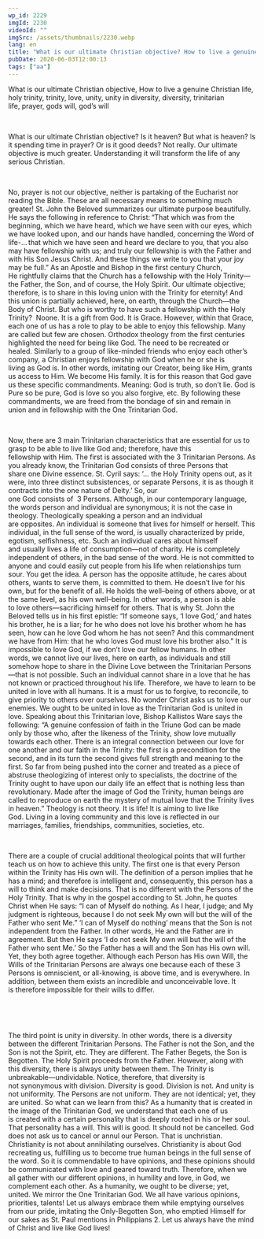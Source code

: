 ```yaml
---
wp_id: 2229
imgId: 2230
videoId: ""
imgSrc: /assets/thumbnails/2230.webp
lang: en
title: "What is our ultimate Christian objective? How to live a genuine Christian life?  by Fr.Gabriel Wissa"
pubDate: 2020-06-03T12:00:13
tags: ["aa"]
---
```


<!-- page: 6 -->

<p><span data-contrast="auto">What is our ultimate Christian objective, How to live a genuine Christian life, holy trinity, trinity, love, unity, unity in diversity, diversity, trinitarian life, </span><span data-contrast="auto">prayer, gods will, god’s </span><span data-contrast="auto">will</span><span data-ccp-props="{&quot;201341983&quot;:0,&quot;335559739&quot;:200,&quot;335559740&quot;:276}"> </span></p>
<p><span data-ccp-props="{&quot;201341983&quot;:0,&quot;335559739&quot;:200,&quot;335559740&quot;:276}"> </span></p>
<p><span data-contrast="auto">Wh</span><span data-contrast="auto">at is our </span><span data-contrast="auto">ultimate </span><span data-contrast="auto">Christian objective? </span><span data-contrast="auto">Is it heaven? But what is heaven? </span><span data-contrast="auto">Is it </span><span data-contrast="auto">spending time in </span><span data-contrast="auto">prayer? Or </span><span data-contrast="auto">is </span><span data-contrast="auto">it</span><span data-contrast="auto"> </span><span data-contrast="auto">good deeds? Not really. </span><span data-contrast="auto">Our ultimate objective is </span><span data-contrast="auto">much </span><span data-contrast="auto">greater</span><span data-contrast="auto">. </span><span data-contrast="auto">Understanding </span><span data-contrast="auto">it </span><span data-contrast="auto">will </span><span data-contrast="auto">transform</span><span data-contrast="auto"> the life of any serious Christian.</span><span data-ccp-props="{&quot;201341983&quot;:0,&quot;335559739&quot;:200,&quot;335559740&quot;:276}"> </span></p>
<p><span data-ccp-props="{&quot;201341983&quot;:0,&quot;335559739&quot;:200,&quot;335559740&quot;:276}"> </span></p>
<p><span data-contrast="auto">No, prayer is not our objective</span><span data-contrast="auto">,</span><span data-contrast="auto"> </span><span data-contrast="auto">neither</span><span data-contrast="auto"> is</span><span data-contrast="auto"> partaking of the Eucharist</span><span data-contrast="auto"> </span><span data-contrast="auto">n</span><span data-contrast="auto">or reading the Bible. </span><span data-contrast="auto">These are all necessary means to something much greater! </span><span data-contrast="auto">St. John the Beloved </span><span data-contrast="auto">summarizes </span><span data-contrast="auto">our ultimate purpose beautifully. He says</span><span data-contrast="auto"> the following in reference to Christ</span><span data-contrast="auto">:</span><span data-contrast="auto"> </span><span data-contrast="auto">“</span><span data-contrast="auto">That which was from the beginning, which we have heard, which we have seen with our eyes, which we have looked upon, and our hands have handled, concerning the Word of life-… that which we have seen and heard we declare to you, </span><span data-contrast="auto">that you also may have fellowship with us; and truly our fellowship is with the Father and with His Son Jesus Christ. And these things we write to you that your joy may be full.</span><span data-contrast="auto">”</span><span data-contrast="auto"> As an Apostle and Bishop in the </span><span data-contrast="auto">first century </span><span data-contrast="auto">Church, He </span><span data-contrast="auto">rightfully claims</span><span data-contrast="auto"> that the Church </span><span data-contrast="auto">has a fellowship with the Holy Trinity</span><span data-contrast="auto">—the Father</span><span data-contrast="auto">, </span><span data-contrast="auto">the Son, and of course, the Holy Spirit</span><span data-contrast="auto">. </span><span data-contrast="auto">Our ultimate objective; therefore, is to</span><span data-contrast="auto"> share </span><span data-contrast="auto">in</span><span data-contrast="auto"> this </span><span data-contrast="auto">loving </span><span data-contrast="auto">union with the Trinity for eternity! And this union is partially achieved, here, on earth, </span><span data-contrast="auto">through the Church—the Body of Christ.</span><span data-contrast="auto"> B</span><span data-contrast="auto">ut who </span><span data-contrast="auto">is worthy to </span><span data-contrast="auto">have such a fellowship</span><span data-contrast="auto"> with the Holy Trinity</span><span data-contrast="auto">? </span><span data-contrast="auto"> </span><span data-contrast="auto">Noone</span><span data-contrast="auto">. It is a gift from God. </span><span data-contrast="auto">It</span><span data-contrast="auto"> is Grace. </span><span data-contrast="auto">However, </span><span data-contrast="auto">within that Grace, each one of us has </span><span data-contrast="auto">a role to play to be able to enjoy this fellowship. </span><span data-contrast="auto">Many are called but few are chosen. </span><span data-contrast="auto">Orthodox theology </span><span data-contrast="auto">from the first centuries highlighted the need </span><span data-contrast="auto">for</span><span data-contrast="auto"> being like God. </span><span data-contrast="auto">The need to be </span><span data-contrast="auto">recreated or healed. </span><span data-contrast="auto">Similarly</span><span data-contrast="auto"> </span><span data-contrast="auto">to a group of </span><span data-contrast="auto">like-minded </span><span data-contrast="auto">friends who enjoy each other’s company, </span><span data-contrast="auto">a Christian enjoys fellowship with God when </span><span data-contrast="auto">he or she is living </span><span data-contrast="auto">as</span><span data-contrast="auto"> </span><span data-contrast="auto">God</span><span data-contrast="auto"> is. </span><span data-contrast="auto">In other words, imitating </span><span data-contrast="auto">our Creator</span><span data-contrast="auto">, being like Him,</span><span data-contrast="auto"> grants us access to Him. We become </span><span data-contrast="auto">His </span><span data-contrast="auto">family. </span><span data-contrast="auto">It is for this reason</span><span data-contrast="auto"> that </span><span data-contrast="auto">God</span><span data-contrast="auto"> gave us these specific </span><span data-contrast="auto">commandments.</span><span data-contrast="auto"> </span><span data-contrast="auto">Meaning: </span><span data-contrast="auto">God is truth, so </span><span data-contrast="auto">don’t</span><span data-contrast="auto"> lie. </span><span data-contrast="auto">God is Pure so be pure, </span><span data-contrast="auto">God is love so </span><span data-contrast="auto">you also </span><span data-contrast="auto">forgive, e</span><span data-contrast="auto">tc.</span><span data-contrast="auto"> </span><span data-contrast="auto">By following these commandments, we are freed from </span><span data-contrast="auto">the </span><span data-contrast="auto">bondage of sin and </span><span data-contrast="auto">remain in union </span><span data-contrast="auto">and </span><span data-contrast="auto">in </span><span data-contrast="auto">fellowship </span><span data-contrast="auto">with </span><span data-contrast="auto">the </span><span data-contrast="auto">One </span><span data-contrast="auto">Trinitarian God</span><span data-contrast="auto">.</span><span data-contrast="auto"> </span><span data-contrast="auto"> </span><span data-ccp-props="{&quot;201341983&quot;:0,&quot;335559739&quot;:200,&quot;335559740&quot;:276}"> </span></p>
<p><span data-ccp-props="{&quot;201341983&quot;:0,&quot;335559739&quot;:200,&quot;335559740&quot;:276}"> </span></p>
<p><span data-contrast="auto">Now</span><span data-contrast="auto">,</span><span data-contrast="auto"> </span><span data-contrast="auto">t</span><span data-contrast="auto">here are 3 main </span><span data-contrast="auto">Trinitarian characteristics that </span><span data-contrast="auto">are essential </span><span data-contrast="auto">for us to grasp to be able to live like God </span><span data-contrast="auto">and</span><span data-contrast="auto">;</span><span data-contrast="auto"> therefore,</span><span data-contrast="auto"> have this fellowship </span><span data-contrast="auto">with</span><span data-contrast="auto"> Him. </span><span data-contrast="auto">The first is associated with the 3 Trinitarian Persons. </span><span data-contrast="auto">As you already know, t</span><span data-contrast="auto">he Trinitarian God consists of three Persons that share </span><span data-contrast="auto">one Divine essence. St. Cyril says</span><span data-contrast="auto">:</span><span data-contrast="auto"> </span><span data-contrast="auto">‘</span><span data-contrast="auto">…</span><span data-contrast="auto"> the Holy Trinity opens out, as it were, into three distinct </span><span data-contrast="auto">subsistences</span><span data-contrast="auto">, or separate Persons, it is as though it contracts into the one nature of Deity.’</span><span data-contrast="auto"> </span><span data-contrast="auto">So, our one </span><span data-contrast="auto">God </span><span data-contrast="auto">consists </span><span data-contrast="auto">of </span><span data-contrast="auto"> 3</span><span data-contrast="auto"> Persons</span><span data-contrast="auto">. </span><span data-contrast="auto">Although, i</span><span data-contrast="auto">n our contemporary language, the words person and individual are synonymous</span><span data-contrast="auto">; </span><span data-contrast="auto">it is not the case in theology. </span><span data-contrast="auto">Theologically speaking a </span><span data-contrast="auto">p</span><span data-contrast="auto">erson and an individual are </span><span data-contrast="auto">opposites. </span><span data-contrast="auto">An individual is someone that lives for himself or herself. This individual, in the ful</span><span data-contrast="auto">l</span><span data-contrast="auto"> sense of the word, is usually characterized by</span><span data-contrast="auto"> pride, egotism, selfishness</span><span data-contrast="auto">, etc</span><span data-contrast="auto">. Such an individual cares about himself and </span><span data-contrast="auto">usually </span><span data-contrast="auto">lives a life of consumption</span><span data-contrast="auto">—not </span><span data-contrast="auto">of </span><span data-contrast="auto">charity</span><span data-contrast="auto">. </span><span data-contrast="auto">He is completely independent of others, in the ba</span><span data-contrast="auto">d</span><span data-contrast="auto"> sense of the word. He </span><span data-contrast="auto">is not committed to anyone and </span><span data-contrast="auto">could easily </span><span data-contrast="auto">cut people </span><span data-contrast="auto">from his </span><span data-contrast="auto">life when relationships turn sour</span><span data-contrast="auto">. You get the idea. A </span><span data-contrast="auto">p</span><span data-contrast="auto">erson </span><span data-contrast="auto">has </span><span data-contrast="auto">the opposite</span><span data-contrast="auto"> attitude</span><span data-contrast="auto">, he cares about others, wants to serve them, is committed to them. He </span><span data-contrast="auto">doesn’t</span><span data-contrast="auto"> live for his own</span><span data-contrast="auto">,</span><span data-contrast="auto"> but for the benefit of all. He </span><span data-contrast="auto">holds the well</span><span data-contrast="auto">&#8211;</span><span data-contrast="auto">being of </span><span data-contrast="auto">others</span><span data-contrast="auto"> above</span><span data-contrast="auto">, or at the same level, as</span><span data-contrast="auto"> his own well</span><span data-contrast="auto">&#8211;</span><span data-contrast="auto">being. </span><span data-contrast="auto">In other words, a </span><span data-contrast="auto">p</span><span data-contrast="auto">erson </span><span data-contrast="auto">is able to</span><span data-contrast="auto"> love </span><span data-contrast="auto">others—sacrificing </span><span data-contrast="auto">himself for others.</span><span data-contrast="auto"> That is why St. John the Beloved tells us in his first epistle: “If someone says, </span><span data-contrast="auto">‘</span><span data-contrast="auto">I love God,</span><span data-contrast="auto">’</span><span data-contrast="auto"> and hates his brother, he is a liar; for he who does not love his brother whom he has seen, how can he love God whom he has not seen? And this commandment we have from Him: that he who loves God must love his brother also.” It is impossible to love </span><span data-contrast="auto">God</span><span data-contrast="auto">,</span><span data-contrast="auto"> if</span><span data-contrast="auto"> we don’t love our </span><span data-contrast="auto">fellow </span><span data-contrast="auto">humans</span><span data-contrast="auto">. </span><span data-contrast="auto">In other words, </span><span data-contrast="auto">we</span><span data-contrast="auto"> cannot live </span><span data-contrast="auto">our</span><span data-contrast="auto"> li</span><span data-contrast="auto">v</span><span data-contrast="auto">e</span><span data-contrast="auto">s</span><span data-contrast="auto">, here on earth, as individual</span><span data-contrast="auto">s</span><span data-contrast="auto"> and still somehow hope to share in the </span><span data-contrast="auto">D</span><span data-contrast="auto">ivine </span><span data-contrast="auto">L</span><span data-contrast="auto">ove between the </span><span data-contrast="auto">Trinitarian Persons</span><span data-contrast="auto">—that </span><span data-contrast="auto">is</span><span data-contrast="auto"> not p</span><span data-contrast="auto">ossible. </span><span data-contrast="auto">Such an individual cannot </span><span data-contrast="auto">share in a love that he has not known or practiced</span><span data-contrast="auto"> throughout his life</span><span data-contrast="auto">.</span><span data-contrast="auto"> Therefore, we </span><span data-contrast="auto">have to</span><span data-contrast="auto"> learn</span><span data-contrast="auto"> to be united in love with all humans. </span><span data-contrast="auto">It is a must for us to forgive, to reconcile, to give priority to others over ourselves. </span><span data-contrast="auto">No wonder Christ asks us to love our enemies. We ought to be united in love as </span><span data-contrast="auto">the Trinitarian </span><span data-contrast="auto">God is united in love.</span><span data-contrast="auto"> </span><span data-contrast="auto">Speaking about this Trinitarian love,</span><span data-contrast="auto"> Bishop </span><span data-contrast="auto">Kallistos</span><span data-contrast="auto"> Ware say</span><span data-contrast="auto">s</span><span data-contrast="auto"> the following: “</span><span data-contrast="auto">A genuine confession of faith in the Triune God can be made only by those who, after the likeness of the Trinity, show love mutually towards each other. There is an integral connection between our love for one another and our faith in the Trinity: the first is a precondition for the second, and in its turn the second gives full strength and meaning to the first. </span><span data-contrast="auto">So far from being pushed into the corner and treated as a piece of abstruse theologizing of interest only to specialists, the doctrine of the Trinity ought to have upon our daily life an effect that is nothing less than revolutionary. Made after the image of God the Trinity, human beings are called to reproduce on earth the mystery of mutual love that the Trinity lives in heaven.</span><span data-contrast="auto">” Theology is not </span><span data-contrast="auto">theory. It is life! It is</span><span data-contrast="auto"> aiming to</span><span data-contrast="auto"> </span><span data-contrast="auto">live </span><span data-contrast="auto">like God. </span><span data-contrast="auto">Living in a loving community and this love is reflected in our marriages, families, </span><span data-contrast="auto">friendships</span><span data-contrast="auto">, </span><span data-contrast="auto">communities, societies</span><span data-contrast="auto">, etc.</span><span data-ccp-props="{&quot;201341983&quot;:0,&quot;335559739&quot;:200,&quot;335559740&quot;:276}"> </span></p>
<p><span data-ccp-props="{&quot;201341983&quot;:0,&quot;335559739&quot;:200,&quot;335559740&quot;:276}"> </span></p>
<p><span data-contrast="auto">There are a couple of </span><span data-contrast="auto">crucial </span><span data-contrast="auto">additional</span><span data-contrast="auto"> </span><span data-contrast="auto">theological </span><span data-contrast="auto">points </span><span data-contrast="auto">that will further teach us on how </span><span data-contrast="auto">to achieve </span><span data-contrast="auto">this unity.</span><span data-contrast="auto"> The first </span><span data-contrast="auto">one</span><span data-contrast="auto"> is that every Person within the Trinity has His own will. </span><span data-contrast="auto">The definition of a </span><span data-contrast="auto">p</span><span data-contrast="auto">erson implies that he has a mind; and </span><span data-contrast="auto">therefore</span><span data-contrast="auto"> </span><span data-contrast="auto">is </span><span data-contrast="auto">intelligent</span><span data-contrast="auto"> and, consequently, this person </span><span data-contrast="auto">has a will to think and </span><span data-contrast="auto">make </span><span data-contrast="auto">deci</span><span data-contrast="auto">sions</span><span data-contrast="auto">. That is no different with the Persons of the Holy Trinity. </span><span data-contrast="auto">That is why in the gospel </span><span data-contrast="auto">according to </span><span data-contrast="auto">St. John, </span><span data-contrast="auto">he quotes Christ when He says: “</span><span data-contrast="auto">I can of Myself do nothing. As I hear, I judge; and My judgment is righteous, because I do not seek My own will but the will of the Father who sent Me.</span><span data-contrast="auto">” </span><span data-contrast="auto">‘</span><span data-contrast="auto">I ca</span><span data-contrast="auto">n of Myself do nothing’ means that the Son is not independent from the Father. </span><span data-contrast="auto">In other words, </span><span data-contrast="auto">He and the Father </span><span data-contrast="auto">are in agreement</span><span data-contrast="auto">. But then He says</span><span data-contrast="auto"> ‘I do not seek My own will but the will of the Father who sent Me.’ </span><span data-contrast="auto">So</span><span data-contrast="auto"> the Father has a will and the Son has His own will. Yet, they both agree together</span><span data-contrast="auto">. </span><span data-contrast="auto">Although</span><span data-contrast="auto"> each Person has His </span><span data-contrast="auto">own </span><span data-contrast="auto">Will</span><span data-contrast="auto">,</span><span data-contrast="auto"> </span><span data-contrast="auto">t</span><span data-contrast="auto">he Wills of the Trinitarian Persons </span><span data-contrast="auto">are</span><span data-contrast="auto"> always one</span><span data-contrast="auto"> b</span><span data-contrast="auto">ecause each of these 3 Persons is omniscient, or all-knowing, </span><span data-contrast="auto">is </span><span data-contrast="auto">above time, and </span><span data-contrast="auto">is </span><span data-contrast="auto">everywhere. </span><span data-contrast="auto">In addition, between them exists an incredible </span><span data-contrast="auto">and </span><span data-contrast="auto">unconceivable love. It is </span><span data-contrast="auto">therefore </span><span data-contrast="auto">impossible for their wills to differ. </span><span data-ccp-props="{&quot;201341983&quot;:0,&quot;335559739&quot;:200,&quot;335559740&quot;:276}"> </span></p>
<p><span data-ccp-props="{&quot;201341983&quot;:0,&quot;335559739&quot;:200,&quot;335559740&quot;:276}"> </span></p>
<p><span data-ccp-props="{&quot;201341983&quot;:0,&quot;335559739&quot;:200,&quot;335559740&quot;:276}"> </span></p>
<p><span data-contrast="auto">The </span><span data-contrast="auto">third </span><span data-contrast="auto">point </span><span data-contrast="auto">is</span><span data-contrast="auto"> unit</span><span data-contrast="auto">y </span><span data-contrast="auto">in diversity. </span><span data-contrast="auto">In </span><span data-contrast="auto">other words</span><span data-contrast="auto">, there is a diversity between the different </span><span data-contrast="auto">Trinitarian </span><span data-contrast="auto">Persons. The Father is not the Son, and the Son is not the Spirit, etc. They are different. </span><span data-contrast="auto">The Father Begets, the Son is Begotten. The Holy Spirit proceeds from the Father. </span><span data-contrast="auto">However, </span><span data-contrast="auto">along </span><span data-contrast="auto">with this diversity, there is always unity between them. The Trinity is unbreakable</span><span data-contrast="auto">—un</span><span data-contrast="auto">dividable. </span><span data-contrast="auto">Notice</span><span data-contrast="auto">, therefore, </span><span data-contrast="auto">that diversity is not </span><span data-contrast="auto">synonymous with </span><span data-contrast="auto">division. Diversity is good. Division is not. </span><span data-contrast="auto">And unity is not uniformity. The Persons are</span><span data-contrast="auto"> not</span><span data-contrast="auto"> uniform. They are not </span><span data-contrast="auto">identical</span><span data-contrast="auto">; </span><span data-contrast="auto">yet,</span><span data-contrast="auto"> they are united</span><span data-contrast="auto">.</span><span data-contrast="auto"> </span><span data-contrast="auto">So</span><span data-contrast="auto"> w</span><span data-contrast="auto">hat can we learn from this? As a humanity that is created in the </span><span data-contrast="auto">ima</span><span data-contrast="auto">ge of the Trinitarian God, </span><span data-contrast="auto">we understand that </span><span data-contrast="auto">each one of us is</span><span data-contrast="auto"> created with a certain personality that is deeply rooted in </span><span data-contrast="auto">his or her</span><span data-contrast="auto"> soul</span><span data-contrast="auto">. That personality has a will. This will </span><span data-contrast="auto">is</span><span data-contrast="auto"> good. It should not be cancelled. </span><span data-contrast="auto">God does not ask us to cancel or annul our Person. That is unchristian. Christianity is not about annihilating </span><span data-contrast="auto">ourselves. Christianity is about God recreating us, fulfilling us</span><span data-contrast="auto"> to become true human beings in the full sense of the </span><span data-contrast="auto">word</span><span data-contrast="auto">.</span><span data-contrast="auto"> </span><span data-contrast="auto">So</span><span data-contrast="auto"> it is commendable to have </span><span data-contrast="auto">opinions</span><span data-contrast="auto">, and these opinions should be communicated </span><span data-contrast="auto">with love an</span><span data-contrast="auto">d</span><span data-contrast="auto"> </span><span data-contrast="auto">geared </span><span data-contrast="auto">toward truth. Therefore, when we all gather with our different opinions, </span><span data-contrast="auto">in humility and love, in God, </span><span data-contrast="auto">we complement each other</span><span data-contrast="auto">.</span><span data-contrast="auto"> </span><span data-contrast="auto">As a humanity, w</span><span data-contrast="auto">e </span><span data-contrast="auto">ought to be </span><span data-contrast="auto">diverse; yet, united. </span><span data-contrast="auto">We mirror the</span><span data-contrast="auto"> One</span><span data-contrast="auto"> Trinitarian God.</span><span data-contrast="auto"> We all have </span><span data-contrast="auto">various</span><span data-contrast="auto"> opinions, priorities, talents</span><span data-contrast="auto">! Let us always embrace them while emptying ourselves from our pride, imitating the </span><span data-contrast="auto">Only-Begotten</span><span data-contrast="auto"> Son, </span><span data-contrast="auto">who emptied Himself </span><span data-contrast="auto">for our sakes as St. Paul mentions in Philippians 2.</span><span data-contrast="auto"> Let us always have the m</span><span data-contrast="auto">i</span><span data-contrast="auto">nd of Christ and live like God lives!</span><span data-ccp-props="{&quot;201341983&quot;:0,&quot;335559739&quot;:200,&quot;335559740&quot;:276}"> </span></p>
